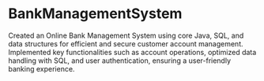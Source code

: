 # BankManagementSystem
Created an Online Bank Management System using core Java, SQL, and data structures for efficient and secure customer account management. Implemented key functionalities such as account operations, optimized data handling with SQL, and user authentication, ensuring a user-friendly banking experience.
